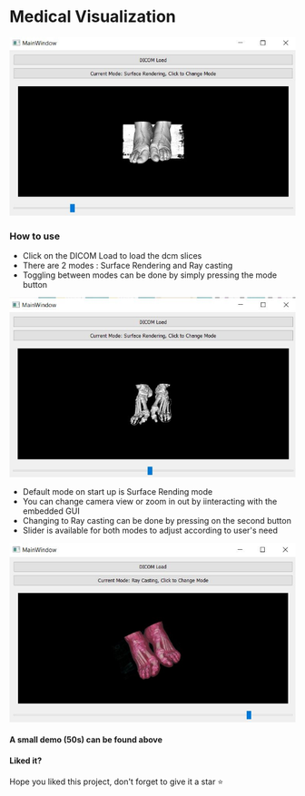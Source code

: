 # Medical Visualization
<img src="screenshots/1.JPG" >

### How to use
- Click on the DICOM Load to load the dcm slices
- There are 2 modes : Surface Rendering and Ray casting
- Toggling between modes can be done by simply pressing the mode button
<img src="screenshots/2.JPG" >

- Default mode on start up is Surface Rending mode
- You can change camera view or zoom in out by iinteracting with the embedded GUI
- Changing to Ray casting can be done by pressing on the second button
- Slider is available for both modes to adjust according to user's need
<img src="screenshots/4.JPG" >

#### A small demo (50s) can be found above




#### Liked it?
Hope you liked this project, don't forget to give it a star ⭐